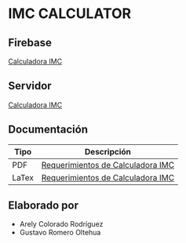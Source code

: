 # IMC CALCULATOR

## Firebase
[Calculadora IMC](https://imc-calculadora-ded1a.web.app/ "Firebase IMC")

## Servidor
[Calculadora IMC](http://104.198.244.0:5028/ "Servidor IMC")

## Documentación

| Tipo | Descripción |
| ------------- | ------------- |
| PDF | [Requerimientos de Calculadora IMC](https://drive.google.com/file/d/1V1aoKapeYZLYPRwBKuqttu2BGvaMbz2T/view?usp=sharing "Requerimientos Calculadora PDF")  |
| LaTex | [Requerimientos de Calculadora IMC](https://texviewer.herokuapp.com/?state=%7B%22ids%22:%5B%221-fZ0vvgXWtkrJjB36Adacboe7TzRY-lq%22%5D,%22action%22:%22open%22,%22userId%22:%22115855175723375704803%22,%22resourceKeys%22:%7B%7D%7D "Requerimientos Calculadora LaTex") |

## Elaborado por

- Arely Colorado Rodríguez
- Gustavo Romero Oltehua

